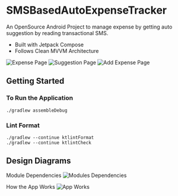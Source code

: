 
# SMSBasedAutoExpenseTracker
An OpenSource Android Project to manage expense by getting auto suggestion by reading transactional SMS.

- Built with Jetpack Compose
- Follows Clean MVVM Architecture


![Expense Page](https://user-images.githubusercontent.com/8796235/183958958-09251ee3-8fed-4b8c-bea3-b32a05484d5e.png)
![Suggestion Page](https://user-images.githubusercontent.com/8796235/183959090-ca6b8cc2-95d4-404a-8005-cb52e3065605.png)
![Add Expense Page](https://user-images.githubusercontent.com/8796235/183959109-682f6731-3835-41c2-8c0c-a1f0eefce075.png)

## Getting Started
### To Run the Application
    ./gradlew assembleDebug

### Lint Format
    ./gradlew --continue ktlintFormat
    ./gradlew --continue ktlintCheck

## Design Diagrams
Module Dependencies
![Modules Dependencies](https://user-images.githubusercontent.com/8796235/183961785-2e097a86-c7d1-491b-8282-8c6cb88bd7de.png)

How the App Works
![App Works](https://user-images.githubusercontent.com/8796235/183963920-aead0fa5-7deb-4137-bb5b-88f5fb4b94b6.png)
